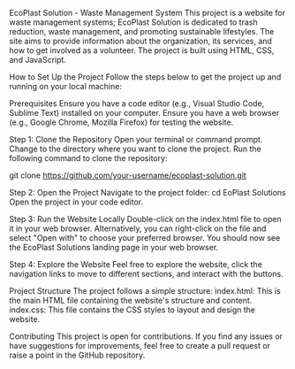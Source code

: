 EcoPlast Solution - Waste Management System
This project is a website for waste management systems; EcoPlast Solution is dedicated to trash reduction, waste management, and promoting sustainable lifestyles. The site aims to provide information about the organization, its services, and how to get involved as a volunteer. The project is built using HTML, CSS, and JavaScript.

How to Set Up the Project
Follow the steps below to get the project up and running on your local machine:

Prerequisites
Ensure you have a code editor (e.g., Visual Studio Code, Sublime Text) installed on your computer.
Ensure you have a web browser (e.g., Google Chrome, Mozilla Firefox) for testing the website.

Step 1: Clone the Repository
Open your terminal or command prompt.
Change to the directory where you want to clone the project.
Run the following command to clone the repository:

git clone https://github.com/your-username/ecoplast-solution.git

Step 2: Open the Project
Navigate to the project folder:
cd EoPlast Solutions
Open the project in your code editor.

Step 3: Run the Website Locally
Double-click on the index.html file to open it in your web browser. Alternatively, you can right-click on the file and select "Open with" to choose your preferred browser.
You should now see the EcoPlast Solutions landing page in your web browser.

Step 4: Explore the Website
Feel free to explore the website, click the navigation links to move to different sections, and interact with the buttons.

Project Structure
The project follows a simple structure:
index.html: This is the main HTML file containing the website's structure and content.
index.css: This file contains the CSS styles to layout and design the website.

Contributing
This project is open for contributions. If you find any issues or have suggestions for improvements, feel free to create a pull request or raise a point in the GitHub repository.


